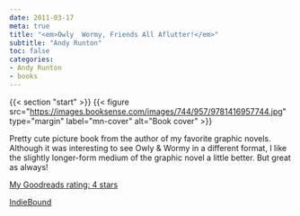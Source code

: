 ```yaml
---
date: 2011-03-17
meta: true
title: "<em>Owly  Wormy, Friends All Aflutter!</em>"
subtitle: "Andy Runton"
toc: false
categories:
- Andy Runton
- books
---
```


{{< section "start" >}}
{{< figure src="https://images.booksense.com/images/744/957/9781416957744.jpg" type="margin" label="mn-cover" alt="Book cover" >}}

Pretty cute picture book from the author of my favorite graphic novels. Although it was interesting to see Owly &amp; Wormy in a different format, I like the slightly longer-form medium of the graphic novel a little better. But great as always!

[My Goodreads rating: 4 stars](https://www.goodreads.com/review/show/155105692)  

[IndieBound](https://www.indiebound.org/book/9781416957744)
